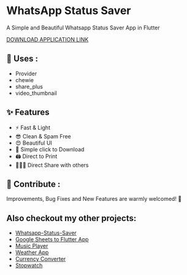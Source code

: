 # WhatsApp Status Saver

A Simple and Beautiful Whatsapp Status Saver App in Flutter

[DOWNLOAD APPLICATION LINK](https://github.com/goswamijay/Whatsapp-Status-Saver/raw/master/Assets/WHATSAPP%20STATUS%20SAVER.apk)

## 💫 Uses :

- Provider
- chewie
- share_plus
- video_thumbnail

## ✨ Features

- ⚡ Fast & Light
- 😎 Clean & Spam Free
- 😍 Beautiful UI
- 📩 Simple click to Download
- 🖨️ Direct to Print
- 🧑‍🤝‍🧑 Direct Share with others

## 💙 Contribute :

Improvements, Bug Fixes and New Features are warmly welcomed! 🤩

##  Also checkout my other projects:

 - [Whatsapp-Status-Saver](https://github.com/goswamijay/Whatsapp-Status-Saver)
 - [Google Sheets to Flutter App](https://github.com/goswamijay/Google-Sheets-to-Flutter-App)
 - [Music Player](https://github.com/goswamijay/Music-Player)
 - [Weather App](https://github.com/goswamijay/Weather-App)
 - [Currency Converter](https://github.com/goswamijay/Currency-Converter)
 - [Stopwatch](https://github.com/goswamijay/Stopwatch)





